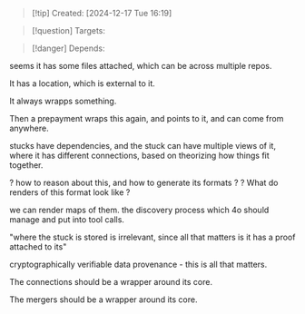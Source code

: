 
>[!tip] Created: [2024-12-17 Tue 16:19]

>[!question] Targets: 

>[!danger] Depends: 

seems it has some files attached, which can be across multiple repos.

It has a location, which is external to it.

It always wrapps something.

Then a prepayment wraps this again, and points to it, and can come from anywhere.

stucks have dependencies, and the stuck can have multiple views of it, where it has different connections, based on theorizing how things fit together.

? how to reason about this, and how to generate its formats ?
? What do renders of this format look like ?

we can render maps of them.
the discovery process which 4o should manage and put into tool calls.

"where the stuck is stored is irrelevant, since all that matters is it has a proof attached to its"

cryptographically verifiable data provenance - this is all that matters.

The connections should be a wrapper around its core.

The mergers should be a wrapper around its core.
